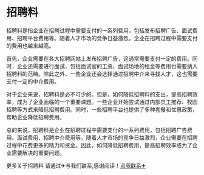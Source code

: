 # 招聘料

招聘料是指企业在招聘过程中需要支付的一系列费用，包括发布招聘广告、面试费用、招聘平台费用等。随着人才市场的竞争日益激烈，企业在招聘过程中需要支付的费用也越来越高。

首先，企业需要在各大招聘网站上发布招聘广告，这通常需要支付一定的费用。同时，企业还需要进行面试，包括面试官的工资、面试场地的租金等费用也需要纳入招聘料的范畴。除此之外，一些企业还会选择通过招聘中介来寻找人才，这也需要支付一定的中介费用。

对于企业来说，招聘料是必不可少的。但是，如何降低招聘料的支出，提高招聘效率，成为了企业面临的一个重要课题。一些企业开始尝试通过内部员工推荐、校园招聘等方式来降低招聘费用。同时，一些招聘平台也提供了多种套餐和优惠政策，帮助企业降低招聘费用。

总的来说，招聘料是企业在招聘过程中需要支付的一系列费用，包括招聘广告费用、面试费用、招聘中介费用等。随着人才市场的竞争日益激烈，企业需要在招聘过程中花费更多的精力和资金。因此，如何降低招聘费用，提高招聘效率成为了企业需要解决的重要问题。

更多关于招聘料 请通过✈与我们联系,感谢阅读！[点我联系✈](https://web.k02.cc)